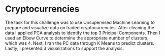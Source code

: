 # Cryptocurrencies
The task for this challenge was to use Unsupervised Machine Learning to prepare and visualize data on traded cryptocurrencies.
After cleaning the data I applied PCA analysis to identify the top 3 Pricipal Components.
Then I used an Elbow Curve to determine the appropriate number of clusters, which was 4.
Next, I ran the PC data through K Means to predict clusters.
Lastly, I presented 3 visualizations to support the analysis.